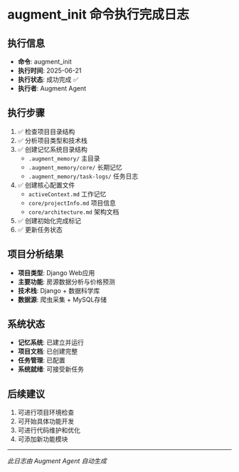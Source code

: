 # augment_init 命令执行完成日志

## 执行信息
- **命令**: augment_init
- **执行时间**: 2025-06-21
- **执行状态**: 成功完成 ✅
- **执行者**: Augment Agent

## 执行步骤
1. ✅ 检查项目目录结构
2. ✅ 分析项目类型和技术栈
3. ✅ 创建记忆系统目录结构
   - `.augment_memory/` 主目录
   - `.augment_memory/core/` 长期记忆
   - `.augment_memory/task-logs/` 任务日志
4. ✅ 创建核心配置文件
   - `activeContext.md` 工作记忆
   - `core/projectInfo.md` 项目信息
   - `core/architecture.md` 架构文档
5. ✅ 创建初始化完成标记
6. ✅ 更新任务状态

## 项目分析结果
- **项目类型**: Django Web应用
- **主要功能**: 房源数据分析与价格预测
- **技术栈**: Django + 数据科学库
- **数据源**: 爬虫采集 + MySQL存储

## 系统状态
- **记忆系统**: 已建立并运行
- **项目文档**: 已创建完整
- **任务管理**: 已配置
- **系统就绪**: 可接受新任务

## 后续建议
1. 可进行项目环境检查
2. 可开始具体功能开发
3. 可进行代码维护和优化
4. 可添加新功能模块

---
*此日志由 Augment Agent 自动生成*
